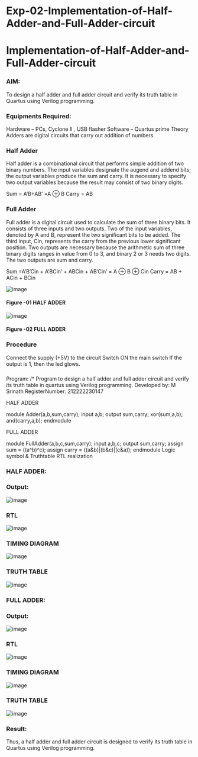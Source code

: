 # Exp-02-Implementation-of-Half-Adder-and-Full-Adder-circuit

# Implementation-of-Half-Adder-and-Full-Adder-circuit
### AIM:
To design a half adder and full adder circuit and verify its truth table in Quartus using Verilog programming.

### Equipments Required:
Hardware – PCs, Cyclone II , USB flasher
Software – Quartus prime
Theory
Adders are digital circuits that carry out addition of numbers.

### Half Adder
Half adder is a combinational circuit that performs simple addition of two binary numbers. The input variables designate the augend and addend bits; the output variables produce the sum and carry. It is necessary to specify two output variables because the result may consist of two binary digits.

Sum = A’B+AB’ =A ⊕ B Carry = AB

### Full Adder
Full adder is a digital circuit used to calculate the sum of three binary bits. It consists of three inputs and two outputs. Two of the input variables, denoted by A and B, represent the two significant bits to be added. The third input, Cin, represents the carry from the previous lower significant position. Two outputs are necessary because the arithmetic sum of three binary digits ranges in value from 0 to 3, and binary 2 or 3 needs two digits. The two outputs are sum and carry.

Sum =A’B’Cin + A’BCin’ + ABCin + AB’Cin’ = A ⊕ B ⊕ Cin Carry = AB + ACin + BCin

 ![image](https://user-images.githubusercontent.com/36288975/163552156-a13e5a56-c638-4110-97d9-8896907c8d25.png)

#### Figure -01 HALF ADDER 


![image](https://user-images.githubusercontent.com/36288975/163552057-b3547877-6d07-45b4-b7e0-bcfebfad9e1d.png)

#### Figure -02 FULL ADDER 

### Procedure

Connect the supply (+5V) to the circuit
Switch ON the main switch
If the output is 1, then the led glows.
### 
Program:
/*
Program to design a half adder and full adder circuit and verify its truth table in quartus using Verilog programming.
Developed by: M Srinath
RegisterNumber: 212222230147 

HALF ADDER

module Adder(a,b,sum,carry);
input a,b;
output sum,carry;
xor(sum,a,b);
and(carry,a,b);
endmodule 

FULL ADDER

module FullAdder(a,b,c,sum,carry);
input a,b,c;
output sum,carry;
assign sum = ((a^b)^c);
assign carry = ((a&b)|(b&c)|(c&a));
endmodule
Logic symbol & Truthtable
RTL realization
### HALF ADDER:
### Output:
![image](https://user-images.githubusercontent.com/118678482/227846931-958fae3c-0a95-454b-9f00-4924e3833b16.png)

### RTL
![image](https://user-images.githubusercontent.com/118678482/227846984-6715a6a8-f84b-4a84-880a-bef38d960cb1.png)

### TIMING DIAGRAM
![image](https://user-images.githubusercontent.com/118678482/227847130-015be52d-d709-459b-966f-cb9b37e85707.png)



### TRUTH TABLE 
![image](https://user-images.githubusercontent.com/118678482/227847101-e1925f87-c800-4c20-bd55-deda3bd8c17a.png)

### FULL ADDER:
### Output:
![image](https://user-images.githubusercontent.com/118678482/227847589-a47518c6-fedf-4171-b34b-1917c6ed92ce.png)

### RTL
![image](https://user-images.githubusercontent.com/118678482/227847623-35e90085-0b7d-4136-8360-e6d21bba98af.png)


### TIMING DIAGRAM
![image](https://user-images.githubusercontent.com/118678482/227847669-8b65a3e5-026f-4d77-bfe9-3fbcbc4324a6.png)



### TRUTH TABLE 
![image](https://user-images.githubusercontent.com/118678482/227847706-a58326d3-e730-43ce-8cde-84c8910d868e.png)

### Result:
Thus, a half adder and full adder circuit is designed to verify its truth table in Quartus using Verilog programming.

